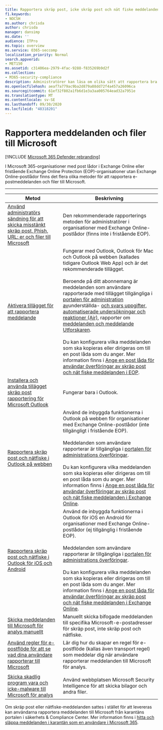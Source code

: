 ```yaml
---
title: Rapportera skräp post, icke skräp post och nät fiske meddelanden till Microsoft
f1.keywords:
- NOCSH
ms.author: chrisda
author: chrisda
manager: dansimp
ms.date: ''
audience: ITPro
ms.topic: overview
ms.service: O365-seccomp
localization_priority: Normal
search.appverid:
- MET150
ms.assetid: c31406ea-2979-4fac-9288-f835269b9d2f
ms.collection:
- M365-security-compliance
description: Administratörer kan läsa om olika sätt att rapportera bra och dåliga meddelanden och filer till Microsoft för analys.
ms.openlocfilehash: aeaf7a779ac9ba2d879a88dd72f4a457a26096ca
ms.sourcegitcommit: 61ef32f802a1fb6d1e3a3aa005764ead32a7951e
ms.translationtype: MT
ms.contentlocale: sv-SE
ms.lasthandoff: 09/30/2020
ms.locfileid: "48318201"
---
```

# <a name="report-messages-and-files-to-microsoft"></a>Rapportera meddelanden och filer till Microsoft

[!INCLUDE [Microsoft 365 Defender rebranding](../includes/microsoft-defender-for-office.md)]

I Microsoft 365-organisationer med post lådor i Exchange Online eller fristående Exchange Online Protection (EOP)-organisationer utan Exchange Online-postlådor finns det flera olika metoder för att rapportera e-postmeddelanden och filer till Microsoft.

****

|Metod|Beskrivning|
|---|---|
|[Använd administratörs sändning för att skicka misstänkt skräp post, Phish, URL: er och filer till Microsoft](admin-submission.md)|Den rekommenderade rapporterings metoden för administratörer i organisationer med Exchange Online-postlådor (finns inte i fristående EOP).|
|[Aktivera tillägget för att rapportera meddelande](enable-the-report-message-add-in.md)|Fungerar med Outlook, Outlook för Mac och Outlook på webben (kallades tidigare Outlook Web App) och är det rekommenderade tillägget. <br/><br/> Beroende på ditt abonnemang är meddelanden som användare rapporterade med tillägget tillgängliga i [portalen för administration av](admin-submission.md)underställda- [och svars uppgifter, automatiserade undersökningar och reaktioner (Air)](air-view-investigation-results.md), rapporter om [meddelanden och meddelande](view-email-security-reports.md#user-reported-messages-report) [Utforskaren](threat-explorer-views.md#email--submissions). <br/><br/> Du kan konfigurera vilka meddelanden som ska kopieras eller dirigeras om till en post låda som du anger. Mer information finns i [Ange en post låda för användar överföringar av skräp post och nät fiske meddelanden i EOP](user-submission.md).|
|[Installera och använda tillägget skräp post rapportering för Microsoft Outlook](junk-email-reporting-add-in-for-microsoft-outlook.md)|Fungerar bara i Outlook.|
|[Rapportera skräp post och nätfiske i Outlook på webben](report-junk-email-and-phishing-scams-in-outlook-on-the-web-eop.md)|Använd de inbyggda funktionerna i Outlook på webben för organisationer med Exchange Online-postlådor (inte tillgängligt i fristående EOP). <br/><br/> Meddelanden som användare rapporterar är tillgängliga i [portalen för administrations överföringar](admin-submission.md). <br/><br/> Du kan konfigurera vilka meddelanden som ska kopieras eller dirigeras om till en post låda som du anger. Mer information finns i [Ange en post låda för användar överföringar av skräp post och nät fiske meddelanden i Exchange Online](user-submission.md).|
|[Rapportera skräp post och nätfiske i Outlook för iOS och Android](report-junk-email-and-phishing-scams-in-outlook-for-iOS-and-Android.md)|Använd de inbyggda funktionerna i Outlook för iOS en Android för organisationer med Exchange Online-postlådor (ej tillgänglig i fristående EOP). <br/><br/> Meddelanden som användare rapporterar är tillgängliga i [portalen för administrations överföringar](admin-submission.md). <br/><br/> Du kan konfigurera vilka meddelanden som ska kopieras eller dirigeras om till en post låda som du anger. Mer information finns i [Ange en post låda för användar överföringar av skräp post och nät fiske meddelanden i Exchange Online](user-submission.md).|
|[Skicka meddelanden till Microsoft för analys manuellt](submit-spam-non-spam-and-phishing-scam-messages-to-microsoft-for-analysis.md)|Manuellt skicka bifogade meddelanden till specifika Microsoft-e-postadresser för skräp post, inte skräp post och nätfiske.|
|[Använd regler för e-postflöde för att se vad dina användare rapporterar till Microsoft](use-mail-flow-rules-to-see-what-your-users-are-reporting-to-microsoft.md)|Lär dig hur du skapar en regel för e-postflöde (kallas även transport regel) som meddelar dig när användare rapporterar meddelanden till Microsoft för analys.
|||
|[Skicka skadlig program vara och icke-malware till Microsoft för analys](submitting-malware-and-non-malware-to-microsoft-for-analysis.md)|Använd webbplatsen Microsoft Security Intelligence för att skicka bilagor och andra filer.|

Om skräp post eller nätfiske-meddelanden sattes i stället för att levereras kan användarna rapportera meddelanden till Microsoft från karantäns portalen i säkerhets & Compliance Center. Mer information finns i [hitta och släppa meddelanden i karantän som en användare i Microsoft 365](find-and-release-quarantined-messages-as-a-user.md).
